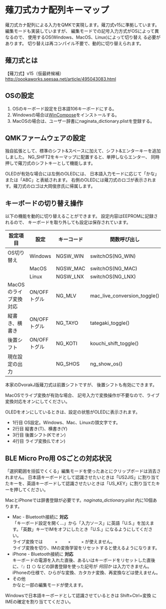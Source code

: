 # 薙刀式カナ配列キーマップ

薙刀式カナ配列による入力をQMKで実現します。薙刀式v15に準拠しています。
編集モードも実装していますが、
編集モードでの記号入力方式がOSによって異なるので、
使用するOS(Windows、MacOS、Linux)によって切り替え る必要があります。
切り替えは再コンパイル不要で、動的に切り替えられます。

## 薙刀式とは

【薙刀式】v15（仮最終候補）
http://oookaworks.seesaa.net/article/495043083.html
## OSの設定

1. OSのキーボード設定を日本語106キーボードにする。
2. Windowsの場合は[WinCompose](http://wincompose.info/)をインストールする。
3. MacOSの場合は、ユーザー辞書にnaginata_dictionary.plistを登録する。

## QMKファームウェアの設定

独自拡張として、標準のシフト&スペースに加えて、シフト&エンターキーを追加しました。
NG_SHFT2をキーマップに配置すると、単押しならエンター、
同時押しで薙刀式のシフトキーとして機能します。

OLEDが有効な場合には左側のOLEDには、
日本語入力モードに応じて「かな」または「ABC」と表紙されます。
右側のOLEDには薙刀式のロゴが表示されます。薙刀式のロゴは大岡俊彦氏に帰属します。

## キーボードの切り替え操作

以下の機能を動的に切り替えることができます。
設定内容はEEPROMに記録されるので、
キーボードを取り外しても設定は保存されています。

| 設定項目 | 設定 | キーコード | 関数呼び出し | 
|---|---|---|---|
| OS切り替え            | Windows  | NGSW_WIN  | switchOS(NG_WIN)  | 
|                       | MacOS    | NGSW_MAC  | switchOS(NG_MAC)  | 
|                       | Linux    | NGSW_LNX  | switchOS(NG_LNX)  | 
| MacOSのライブ変換対応 | ON/OFFトグル   | NG_MLV   | mac_live_conversion_toggle()  | 
| 縦書き、横書き        | ON/OFFトグル   | NG_TAYO    | tategaki_toggle()  | 
| 後置シフト            | ON/OFFトグル   | NG_KOTI  | kouchi_shift_toggle()  | 
| 現在設定の出力        |   | NG_SHOS   | ng_show_os()  | 

本家のDvorakJ版薙刀式は前置シフトですが、
後置シフトも有効にできます。

MacOSでライブ変換が有効な場合、
記号入力で変換操作が不要なので、ライブ変換対応をオンにしてください。

OLEDをオンにしているときは、設定の状態がOLEDに表示されます。
 * 1行目 OS設定。Windows、Mac、Linuxの頭文字です。
 * 2行目 縦書き(T)、横書き(Y)
 * 3行目 後置シフト(Kでオン)
 * 4行目 ライブ変換(Lでオン)

## BLE Micro Pro用 OSごとの対応状況
「選択範囲を括弧でくくる」編集モードを使ったあとにクリップボードは消去されません。
日本語キーボードとして認識させたいときは「US2JIS」に割り当てたキーを、英語キーボードして認識させたいときは「US_KEY」に割り当てたキーを押してください。  

MacとiPhoneでは辞書登録が必要です。_naginata_dictionary.plist_ 内に10個あります。
* Mac - Bluetooth接続に __対応__  
「キーボード設定を開く...」から「入力ソース」に英語「U.S.」を加えます。「英数」キーでIMをオフにしたとき「U.S.」になるようにしてください。  
ライブ変換では ```　　　×　　　×　　　×``` が使えません。  
ライブ変換を切り、IMの変換学習をリセットすると使えるようになります。
* iPhone - Bluetooth接続に __対応__  
キーボードの電源を入れた直後、あるいはキーボードをリセットした直後に、```『』【】〇``` などの辞書登録を使った記号が _何回か_ は入力できません。  
iPhoneの仕様で、ひらがな変換、カタカナ変換、再変換などは使えません。
* その他  
かなと一部の編集モードが使えます。

Windowsで日本語キーボードとして認識させているときは Shift+Ctrl+変換 にIMEの確定を割り当ててください。
